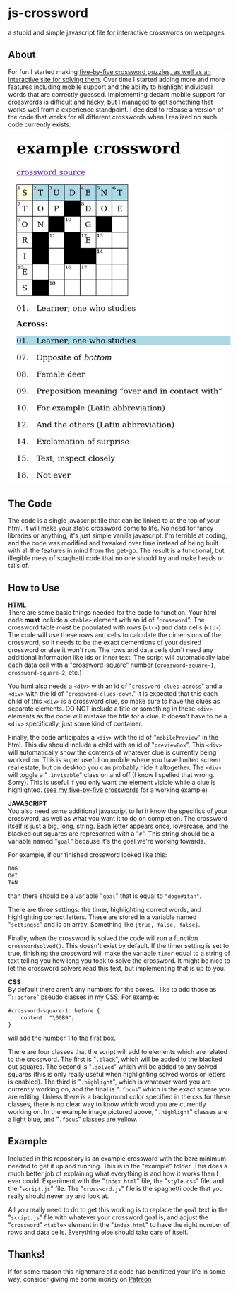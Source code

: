 js-crossword
===========
a stupid and simple javascript file for interactive crosswords on webpages

About
-----
For fun I started making [five-by-five crossword puzzles, as well as an interactive site for solving them](https://ewonrael.github.io/crossword/). Over time I started adding more and more features including mobile support and the ability to highlight individual words that are correctly guessed. Implementing decant mobile support for crosswords is difficult and hacky, but I managed to get something that works well from a experience standpoint. I decided to release a version of the code that works for all different crosswords when I realized no such code currently exists.

![image of example](https://github.com/EwonRael/js-crossword/raw/main/docs/example.png)

The Code
--------
The code is a single javascript file that can be linked to at the top of your html. It will make your static crossword come to life. No need for fancy libraries or anything, it's just simple vanilla javascript. I'm terrible at coding, and the code was modified and tweaked over time instead of being built with all the features in mind from the get-go. The result is a functional, but illegible mess of spaghetti code that no one should try and make heads or tails of.

How to Use
----------
**HTML**<br>
There are some basic things needed for the code to function. Your html code **must** include a `<table>` element with an id of "`crossword`". The crossword table <i>must</i> be populated with rows (`<tr>`) and data cells (`<td>`). The code will use these rows and cells to calculate the dimensions of the crossword, so it needs to be the exact dementions of your desired crossword or else it won't run. The rows and data cells don't need any additional information like ids or inner text. The script will automatically label each data cell with a "crossword-square" number (`crossword-square-1`, `crossword-square-2`, etc.)

You html also needs a `<div>` with an id of "`crossword-clues-across`" and a `<div>` with the id of "`crossword-clues-down`." It is expected that this each child of this `<div>` is a crossword clue, so make sure to have the clues as separate elements. DO NOT include a title or something in these `<div>` elements as the code will mistake the title for a clue. It doesn't have to be a `<div>` specifically, just some kind of container.

Finally, the code anticipates a `<div>` with the id of "`mobilePreview`" in the html. This div should include a child with an id of "`previewBox`". This `<div>` will automatically show the contents of whatever clue is currently being worked on. This is super useful on mobile where you have limited screen real estate, but on desktop you can probably hide it altogether. The `<div>` will toggle a "`.invisable`" class on and off (I know I spelled that wrong. Sorry). This is useful if you only want the element visible while a clue is highlighted. ([see my five-by-five crosswords](https://ewonrael.github.io/crossword/) for a working example)

**JAVASCRIPT**<br>
You also need some additional javascript to let it know the specifics of your crossword, as well as what you want it to do on completion.  The crossword itself is just a big, long, string. Each letter appears once, lowercase, and the blacked out squares are represented with a "`#`". This string should be a variable named "`goal`" because it's the goal we're working towards.

For example, if our finished crossword looked like this:
```
DOG
O#I
TAN
```
than there should be a variable "`goal`" that is equal to `"dogo#itan"`.

There are three settings: the timer, highlighting correct words, and highlighting correct letters. These are stored in a variable named "`settingsc`" and is an array. Something like `[true, false, false]`. 

Finally, when the crossword is solved the code will run a function `crosswordsolved()`. This doesn't exist by default. If the timer setting is set to true, finishing the crossword will make the variable `timer` equal to a string of text telling you how long you took to solve the crossword. It might be nice to let the crossword solvers read this text, but implementing that is up to you.

**CSS**<br>
By default there aren't any numbers for the boxes. I like to add those as "`::before`" pseudo classes in my CSS. For example:
```
#crossword-square-1::before {
	content: "\00B9";
}
```
will add the number 1 to the first box.

There are four classes that the script will add to elements which are related to the crossword. The first is "`.black`", which will be added to the blacked out squares. The second is "`.solved`" which will be added to any solved squares (this is only really useful when highlighting solved words or letters is enabled). The third is "`.highlight`", which is whatever word you are currently working on, and the final is "`.focus`" which is the exact square you are editing. Unless there is a background color specified in the css for these classes, there is no clear way to know which word you are currently working on. In the example image pictured above, "`.highlight`" classes are a light blue, and "`.focus`" classes are yellow.

Example
-------
Included in this repository is an example crossword with the bare minimum needed to get it up and running. This is in the "example" folder. This does a much better job of explaining what everything is and how it works then I ever could. Experiment with the "`index.html`" file, the "`style.css`" file, and the "`script.js`" file. The "`crossword.js`" file is the spaghetti code that you really should never try and look at.

All you really need to do to get this working is to replace the `goal` text in the "`script.js`" file with whatever your crossword goal is, and adjust the "`crossword`" `<table>` element in the "`index.html`" to have the right number of rows and data cells. Everything else should take care of itself.

Thanks!
-------
If for some reason this nightmare of a code has benifitted your life in some way, consider giving me some money on [Patreon](https://www.patreon.com/EwonRael)
